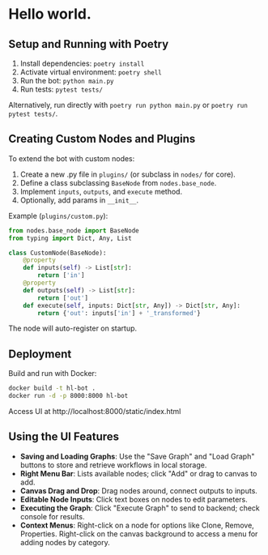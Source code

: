 # Hello world.

## Setup and Running with Poetry

1. Install dependencies: `poetry install`
2. Activate virtual environment: `poetry shell`
3. Run the bot: `python main.py`
4. Run tests: `pytest tests/`

Alternatively, run directly with `poetry run python main.py` or `poetry run pytest tests/`. 

## Creating Custom Nodes and Plugins

To extend the bot with custom nodes:
1. Create a new .py file in `plugins/` (or subclass in `nodes/` for core).
2. Define a class subclassing `BaseNode` from `nodes.base_node`.
3. Implement `inputs`, `outputs`, and `execute` method.
4. Optionally, add params in `__init__`.

Example (`plugins/custom.py`):
```python
from nodes.base_node import BaseNode
from typing import Dict, Any, List

class CustomNode(BaseNode):
    @property
    def inputs(self) -> List[str]:
        return ['in']
    @property
    def outputs(self) -> List[str]:
        return ['out']
    def execute(self, inputs: Dict[str, Any]) -> Dict[str, Any]:
        return {'out': inputs['in'] + '_transformed'}
```
The node will auto-register on startup.

## Deployment

Build and run with Docker:
```bash
docker build -t hl-bot .
docker run -d -p 8000:8000 hl-bot
```
Access UI at http://localhost:8000/static/index.html 

## Using the UI Features
- **Saving and Loading Graphs**: Use the "Save Graph" and "Load Graph" buttons to store and retrieve workflows in local storage.
- **Right Menu Bar**: Lists available nodes; click "Add" or drag to canvas to add.
- **Canvas Drag and Drop**: Drag nodes around, connect outputs to inputs.
- **Editable Node Inputs**: Click text boxes on nodes to edit parameters.
- **Executing the Graph**: Click "Execute Graph" to send to backend; check console for results. 
- **Context Menus**: Right-click on a node for options like Clone, Remove, Properties. Right-click on the canvas background to access a menu for adding nodes by category. 
